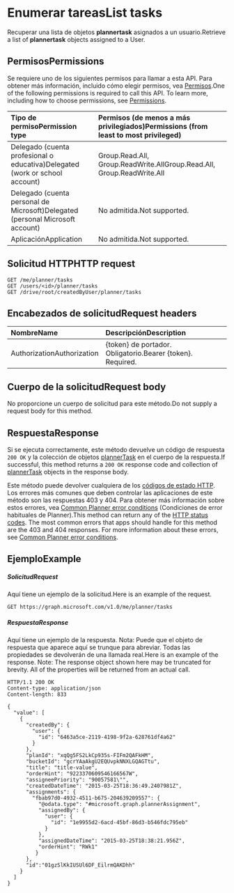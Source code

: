 # <a name="list-tasks"></a><span data-ttu-id="0a1ab-101">Enumerar tareas</span><span class="sxs-lookup"><span data-stu-id="0a1ab-101">List tasks</span></span>

<span data-ttu-id="0a1ab-102">Recuperar una lista de objetos **plannertask** asignados a un usuario.</span><span class="sxs-lookup"><span data-stu-id="0a1ab-102">Retrieve a list of **plannertask** objects assigned to a User.</span></span>
## <a name="permissions"></a><span data-ttu-id="0a1ab-103">Permisos</span><span class="sxs-lookup"><span data-stu-id="0a1ab-103">Permissions</span></span>
<span data-ttu-id="0a1ab-p101">Se requiere uno de los siguientes permisos para llamar a esta API. Para obtener más información, incluido cómo elegir permisos, vea [Permisos](../../../concepts/permissions_reference.md).</span><span class="sxs-lookup"><span data-stu-id="0a1ab-p101">One of the following permissions is required to call this API. To learn more, including how to choose permissions, see [Permissions](../../../concepts/permissions_reference.md).</span></span>

|<span data-ttu-id="0a1ab-106">Tipo de permiso</span><span class="sxs-lookup"><span data-stu-id="0a1ab-106">Permission type</span></span>      | <span data-ttu-id="0a1ab-107">Permisos (de menos a más privilegiados)</span><span class="sxs-lookup"><span data-stu-id="0a1ab-107">Permissions (from least to most privileged)</span></span>              |
|:--------------------|:---------------------------------------------------------|
|<span data-ttu-id="0a1ab-108">Delegado (cuenta profesional o educativa)</span><span class="sxs-lookup"><span data-stu-id="0a1ab-108">Delegated (work or school account)</span></span> | <span data-ttu-id="0a1ab-109">Group.Read.All, Group.ReadWrite.All</span><span class="sxs-lookup"><span data-stu-id="0a1ab-109">Group.Read.All, Group.ReadWrite.All</span></span>    |
|<span data-ttu-id="0a1ab-110">Delegado (cuenta personal de Microsoft)</span><span class="sxs-lookup"><span data-stu-id="0a1ab-110">Delegated (personal Microsoft account)</span></span> | <span data-ttu-id="0a1ab-111">No admitida.</span><span class="sxs-lookup"><span data-stu-id="0a1ab-111">Not supported.</span></span>    |
|<span data-ttu-id="0a1ab-112">Aplicación</span><span class="sxs-lookup"><span data-stu-id="0a1ab-112">Application</span></span> | <span data-ttu-id="0a1ab-113">No admitida.</span><span class="sxs-lookup"><span data-stu-id="0a1ab-113">Not supported.</span></span> |

## <a name="http-request"></a><span data-ttu-id="0a1ab-114">Solicitud HTTP</span><span class="sxs-lookup"><span data-stu-id="0a1ab-114">HTTP request</span></span>
<!-- { "blockType": "ignored" } -->
```http
GET /me/planner/tasks
GET /users/<id>/planner/tasks
GET /drive/root/createdByUser/planner/tasks
```

## <a name="request-headers"></a><span data-ttu-id="0a1ab-115">Encabezados de solicitud</span><span class="sxs-lookup"><span data-stu-id="0a1ab-115">Request headers</span></span>
| <span data-ttu-id="0a1ab-116">Nombre</span><span class="sxs-lookup"><span data-stu-id="0a1ab-116">Name</span></span>      |<span data-ttu-id="0a1ab-117">Descripción</span><span class="sxs-lookup"><span data-stu-id="0a1ab-117">Description</span></span>|
|:----------|:----------|
| <span data-ttu-id="0a1ab-118">Authorization</span><span class="sxs-lookup"><span data-stu-id="0a1ab-118">Authorization</span></span>  | <span data-ttu-id="0a1ab-p102">{token} de portador. Obligatorio.</span><span class="sxs-lookup"><span data-stu-id="0a1ab-p102">Bearer {token}. Required.</span></span> |

## <a name="request-body"></a><span data-ttu-id="0a1ab-121">Cuerpo de la solicitud</span><span class="sxs-lookup"><span data-stu-id="0a1ab-121">Request body</span></span>
<span data-ttu-id="0a1ab-122">No proporcione un cuerpo de solicitud para este método.</span><span class="sxs-lookup"><span data-stu-id="0a1ab-122">Do not supply a request body for this method.</span></span>

## <a name="response"></a><span data-ttu-id="0a1ab-123">Respuesta</span><span class="sxs-lookup"><span data-stu-id="0a1ab-123">Response</span></span>

<span data-ttu-id="0a1ab-124">Si se ejecuta correctamente, este método devuelve un código de respuesta `200 OK` y la colección de objetos [plannerTask](../resources/plannertask.md) en el cuerpo de la respuesta.</span><span class="sxs-lookup"><span data-stu-id="0a1ab-124">If successful, this method returns a `200 OK` response code and collection of [plannerTask](../resources/plannertask.md) objects in the response body.</span></span>

<span data-ttu-id="0a1ab-p103">Este método puede devolver cualquiera de los [códigos de estado HTTP](../../../concepts/errors.md). Los errores más comunes que deben controlar las aplicaciones de este método son las respuestas 403 y 404. Para obtener más información sobre estos errores, vea [Common Planner error conditions](../resources/planner_overview.md#common-planner-error-conditions) (Condiciones de error habituales de Planner).</span><span class="sxs-lookup"><span data-stu-id="0a1ab-p103">This method can return any of the [HTTP status codes](../../../concepts/errors.md). The most common errors that apps should handle for this method are the 403 and 404 responses. For more information about these errors, see [Common Planner error conditions](../resources/planner_overview.md#common-planner-error-conditions).</span></span>

## <a name="example"></a><span data-ttu-id="0a1ab-128">Ejemplo</span><span class="sxs-lookup"><span data-stu-id="0a1ab-128">Example</span></span>
##### <a name="request"></a><span data-ttu-id="0a1ab-129">Solicitud</span><span class="sxs-lookup"><span data-stu-id="0a1ab-129">Request</span></span>
<span data-ttu-id="0a1ab-130">Aquí tiene un ejemplo de la solicitud.</span><span class="sxs-lookup"><span data-stu-id="0a1ab-130">Here is an example of the request.</span></span>
<!-- {
  "blockType": "request",
  "name": "get_tasks"
}-->
```http
GET https://graph.microsoft.com/v1.0/me/planner/tasks
```
##### <a name="response"></a><span data-ttu-id="0a1ab-131">Respuesta</span><span class="sxs-lookup"><span data-stu-id="0a1ab-131">Response</span></span>
<span data-ttu-id="0a1ab-p104">Aquí tiene un ejemplo de la respuesta. Nota: Puede que el objeto de respuesta que aparece aquí se trunque para abreviar. Todas las propiedades se devolverán de una llamada real.</span><span class="sxs-lookup"><span data-stu-id="0a1ab-p104">Here is an example of the response. Note: The response object shown here may be truncated for brevity. All of the properties will be returned from an actual call.</span></span>
<!-- {
  "blockType": "response",
  "truncated": true,
  "@odata.type": "microsoft.graph.plannerTask",
  "isCollection": true
} -->
```http
HTTP/1.1 200 OK
Content-type: application/json
Content-length: 833

{
  "value": [
    {
      "createdBy": {
        "user": {
          "id": "6463a5ce-2119-4198-9f2a-628761df4a62"
        }
      },
      "planId": "xqQg5FS2LkCp935s-FIFm2QAFkHM",
      "bucketId": "gcrYAaAkgU2EQUvpkNNXLGQAGTtu",
      "title": "title-value",
      "orderHint": "9223370609546166567W",
      "assigneePriority": "90057581\"",
      "createdDateTime": "2015-03-25T18:36:49.2407981Z",
      "assignments": {
        "fbab97d0-4932-4511-b675-204639209557": {
          "@odata.type": "#microsoft.graph.plannerAssignment",
          "assignedBy": {
            "user": {
              "id": "1e9955d2-6acd-45bf-86d3-b546fdc795eb"
            }
          },
          "assignedDateTime": "2015-03-25T18:38:21.956Z",
          "orderHint": "RWk1"
         }
      },
      "id":"01gzSlKkIUSUl6DF_EilrmQAKDhh"
    }
  ]
}
```

<!-- uuid: 8fcb5dbc-d5aa-4681-8e31-b001d5168d79
2015-10-25 14:57:30 UTC -->
<!-- {
  "type": "#page.annotation",
  "description": "List tasks",
  "keywords": "",
  "section": "documentation",
  "tocPath": ""
}-->